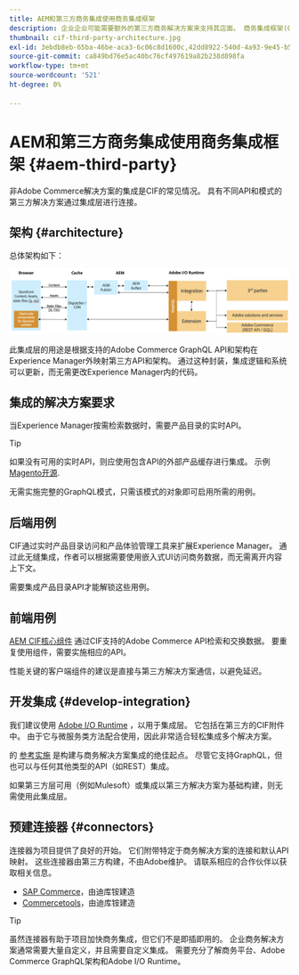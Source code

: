 ```yaml
---
title: AEM和第三方商务集成使用商务集成框架
description: 企业企业可能需要额外的第三方商务解决方案来支持其店面。 商务集成框架(CIF)可用于此类集成方案，以使用I/O运行时将第三方商务解决方案连接到Adobe Experience Manager。
thumbnail: cif-third-party-architecture.jpg
exl-id: 3ebdb8eb-65ba-46be-aca3-6c06c8d1600c,42dd8922-540d-4a93-9e45-b5e83dc11e16
source-git-commit: ca849bd76e5ac40bc76cf497619a82b238d898fa
workflow-type: tm+mt
source-wordcount: '521'
ht-degree: 0%

---
```


# AEM和第三方商务集成使用商务集成框架 {#aem-third-party}

非Adobe Commerce解决方案的集成是CIF的常见情况。 具有不同API和模式的第三方解决方案通过集成层进行连接。

## 架构 {#architecture}

总体架构如下：

![AEM非Magento/第三方架构概述](../assets//AEM_nonMagento_Architecture.png)

此集成层的用途是根据支持的Adobe Commerce GraphQL API和架构在Experience Manager外映射第三方API和架构。 通过这种封装，集成逻辑和系统可以更新，而无需更改Experience Manager内的代码。

## 集成的解决方案要求

当Experience Manager按需检索数据时，需要产品目录的实时API。

>[!TIP]
>
>如果没有可用的实时API，则应使用包含API的外部产品缓存进行集成。 示例 [Magento开源](https://magento.com/products/magento-open-source).

无需实施完整的GraphQL模式，只需该模式的对象即可启用所需的用例。

## 后端用例

CIF通过实时产品目录访问和产品体验管理工具来扩展Experience Manager。 通过此无缝集成，作者可以根据需要使用嵌入式UI访问商务数据，而无需离开内容上下文。

需要集成产品目录API才能解锁这些用例。

## 前端用例

[AEM CIF核心组件](https://github.com/adobe/aem-core-cif-components) 通过CIF支持的Adobe Commerce API检索和交换数据。 要重复使用组件，需要实施相应的API。

性能关键的客户端组件的建议是直接与第三方解决方案通信，以避免延迟。

## 开发集成 {#develop-integration}

我们建议使用 [Adobe I/O Runtime](https://www.adobe.io/apis/experienceplatform/runtime.html) ，以用于集成层。 它包括在第三方的CIF附件中。 由于它与微服务类方法配合使用，因此非常适合轻松集成多个解决方案。

的 [参考实施](https://github.com/adobe/commerce-cif-graphql-integration-reference) 是构建与商务解决方案集成的绝佳起点。 尽管它支持GraphQL，但也可以与任何其他类型的API（如REST）集成。

如果第三方层可用（例如Mulesoft）或集成以第三方解决方案为基础构建，则无需使用此集成层。

## 预建连接器 {#connectors}

连接器为项目提供了良好的开始。 它们附带特定于商务解决方案的连接和默认API映射。 这些连接器由第三方构建，不由Adobe维护。 请联系相应的合作伙伴以获取相关信息。

* [SAP Commerce](https://github.com/diconium/commerce-cif-graphql-integration-hybris)，由迪库铵建造
* [Commercetools](https://github.com/diconium/commerce-cif-graphql-integration-commercetool)，由迪库铵建造

>[!TIP]
>
>虽然连接器有助于项目加快商务集成，但它们不是即插即用的。 企业商务解决方案通常需要大量自定义，并且需要自定义集成。 需要充分了解商务平台、Adobe Commerce GraphQL架构和Adobe I/O Runtime。

